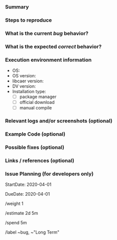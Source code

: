 <!--
Please read this!

Before opening a new issue, make sure to search for keywords in the issues
filtered by the "bug" label:

- https://gitlab.com/inivation/dv/libcaer/issues?label_name[]=bug

and verify the issue you're about to submit isn't a duplicate.
-->

### Summary

<!--
Summarize the bug encountered concisely.
-->

### Steps to reproduce

<!--
How one can reproduce the issue - this is very important, please add
the exact steps, including commands and/or screenshots, config files.
-->

### What is the current *bug* behavior?

<!--
What actually happens for you.
-->

### What is the expected *correct* behavior?

<!--
What you expect to happen instead.
-->

### Execution environment information

<!--
Information about your environment and the system you're running on.
-->

- OS:
- OS version:
- libcaer version:
- DV version:
- Installation type:
  - [ ] package manager
  - [ ] official download
  - [ ] manual compile

### Relevant logs and/or screenshots (optional)

<!--
Paste any relevant logs - please use code blocks (```) to format console output,
logs, and code, as it's tough to read otherwise.
-->

### Example Code (optional)

<!--
If possible, please create a minimal example that shows the problem, and post the code here,
please use code blocks (```) to format the code, or link to a repository which contains it.
-->

### Possible fixes (optional)

<!--
If you can, link to the line of code that might be responsible for the problem,
or propose ways to fix the issue, do so here.
-->

### Links / references (optional)

<!--
E.g. related issues and merge requests, external resources.
For relations to other issues in Gitlab, please use the standard Gitlab format
'group/project#issue_number' to allow easy automatic linking.
-->

### Issue Planning (for developers only)

<!-- Projected start date for handling this issue. -->
StartDate: 2020-04-01

<!-- Expected completion date for this issue. -->
DueDate: 2020-04-01

<!-- Issue impact, 1 (lowest) to 10 (highest). -->
/weight 1

<!-- Estimate of total time needed to solve this issue. -->
/estimate 2d 5m

<!-- Time already spent on this issue. -->
/spend 5m

<!-- Labels to add to this issue. Use ~"Short Term" for planning. -->
/label ~bug, ~"Long Term"
